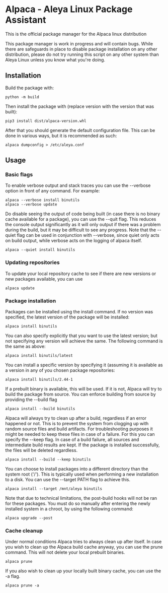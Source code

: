 # Alpaca - Aleya Linux Package Assistant
This is the official package manager for the Alpaca linux distribution

This package manager is work in progress and will contain bugs. While there are safeguards in place to disable
package installation on any other distribution, please do not try running this script on any other system than
Aleya Linux unless you know what you're doing.

## Installation
Build the package with:

    python -m build

Then install the package with (replace version with the version that was built):

    pip3 install dist/alpaca-version.whl

After that you should generate the default configuration file. This can be done in various ways, but it is recommended as such:

    alpaca dumpconfig > /etc/aleya.conf

## Usage

### Basic flags

To enable verbose output and stack traces you can use the --verbose option in front of any command. For example:

    alpaca --verbose install binutils
    alpaca --verbose update

Do disable seeing the output of code being built (in case there is no binary cache available for a package), you can use the --quit
flag. This reduces the console output significantly as it will only output if there was a problem during the build, but it may be
difficult to see any progress. Note that the --quiet flag can be used in conjunction with --verbose, since quiet only acts on
build output, while verbose acts on the logging of alpaca itself.

    alpaca --quiet install binutils

### Updating repositories

To update your local repository cache to see if there are new versions or new packages available, you can use

    alpaca update

### Package installation

Packages can be installed using the install command. If no version was specified, the latest version of the package will be installed:

    alpaca install binutils

You can also specify explicitly that you want to use the latest version; but not specifying any version will achieve the same. The
following command is the same as above:

    alpaca install binutils/latest

You can install a specific version by specifying it (assuming it is available as a version in any of you chosen package repositories:

    alpaca install binutils/2.44-1

If a prebuilt binary is available, this will be used. If it is not, Alpaca will try to build the package from source.
You can enforce building from source by providing the --build flag

    alpaca install --build binutils

Alpaca will always try to clean up after a build, regardless if an error happened or not. This is to prevent the system from clogging
up with random source files and build artifacts. For troubleshooting purposes it might be needed to keep these files in case of a failure.
For this you can specify the --keep flag. In case of a build failure, all sources and intermediate build results are kept. If the package
is installed successfully, the files will be deleted regardless.

    alpaca install --build --keep binutils

You can choose to install packages into a different directory than the system root ('/'). This is typically used when performing a new
installation to a disk. You can use the --target PATH flag to achieve this.

    alpaca install --target /mnt/aleya binutils

Note that due to technical limitations, the post-build hooks will not be ran for these packages. You must do so manually after
entering the newly installed system in a chroot, by using the following command:

    alpaca upgrade --post

### Cache cleanup

Under normal conditions Alpaca tries to always clean up after itself. In case you wish to clean up the Alpaca build cache anyway,
you can use the prune command. This will not delete your local prebuilt binaries.

    alpaca prune

If you also wish to clean up your locally built binary cache, you can use the -a flag.

    alpaca prune -a
